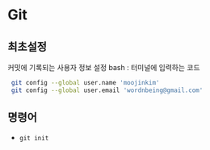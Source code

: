 # Git

## 최초설정

커밋에 기록되는 사용자 정보 설정
bash : 터미널에 입력하는 코드
```bash
 git config --global user.name 'moojinkim'
 git config --global user.email 'wordnbeing@gmail.com'
```

## 명령어

- `git init`